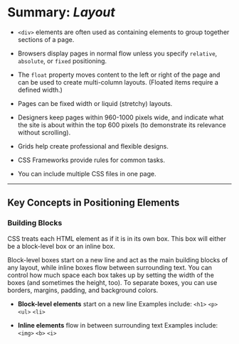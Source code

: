 # **Summary: *Layout***

- `<div>` elements are often used as containing elements
to group together sections of a page.

- Browsers display pages in normal flow unless you
specify `relative`, `absolute`, or `fixed` positioning.

- The `float` property moves content to the left or right
of the page and can be used to create multi-column
layouts. (Floated items require a defined width.)

- Pages can be fixed width or liquid (stretchy) layouts.

- Designers keep pages within 960-1000 pixels wide,
and indicate what the site is about within the top 600
pixels (to demonstrate its relevance without scrolling).

- Grids help create professional and flexible designs.

- CSS Frameworks provide rules for common tasks.

- You can include multiple CSS files in one page.
---

## Key Concepts in Positioning Elements

### Building Blocks

CSS treats each HTML element as if it is in its own box. This box will either be a block-level
box or an inline box.

Block-level boxes start on a new line and act as the main building blocks
of any layout, while inline boxes flow between surrounding text. You can
control how much space each box takes up by setting the width of the
boxes (and sometimes the height, too). To separate boxes, you can use
borders, margins, padding, and background colors.

- **Block-level elements** start on a new line
Examples include: `<h1>` `<p>` `<ul>` `<li>`

- **Inline elements** flow in between surrounding text
Examples include:
`<img>` `<b>` `<i>`